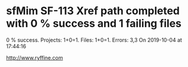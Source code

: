 # sfMim SF-113 Xref path completed with 0 % success and 1 failing files

0 % success. Projects: 1+0=1.  Files: 1+0=1. Errors: 3,3  On 2019-10-04 at 17:44:16





http://www.ryffine.com
